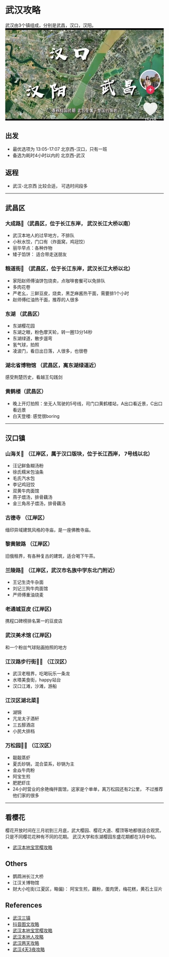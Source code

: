 # 武汉攻略

武汉由3个镇组成，分别是武昌，汉口，汉阳。
![武汉3镇](../assets/towns_of_wuhan.jpeg)

## 出发

* 最优选项为 13:05-17:07 北京西-汉口，只有一班
* 备选为耗时4小时以内的 北京西-武汉

## 返程

* 武汉-北京西  比较合适， 可选时间段多

---

## 武昌区

### 大成路🍔（武昌区，位于长江东岸， 武汉长江大桥以南）

* 武汉本地人的过早地方，不排队
* 小秋水饺，门口有（炸面窝，鸡冠饺）
* 丽华早点：各种炸物
* 矮子馅饼： 适合带走送朋友

### 粮道街🍔 （武昌区，位于长江东岸，武汉长江大桥以北）

* 家阳赵师傅油饼包烧卖，点咖啡套餐可以免排队
* 多肉花卷
* 严老幺，三鲜豆皮，烧卖，黑芝麻酱热干面，需要排1个小时
* 赵师傅红油热干面，推荐的人很多

### 东湖 （武昌区）

* 东湖樱花园
* 东湖之眼，粉色摩天轮，转一圈13分14秒
* 东湖绿道，散步遛弯
* 氢气球，拍照
* 凌波门，看日出日落，人很多，也很卷

### 湖北省博物馆  （武昌区，离东湖绿道近）

感受荆楚历史，看越王勾践剑

### 黄鹤楼（武昌区）

* 晚上开灯拍照：坐无人驾驶的5号线，司门口黄鹤楼站，A出口看近景，C出口看远景
* 白天登楼: 感觉很boring

---

## 汉口镇

### 山海关🍔 （江岸区，属于汉口版块，位于长江西岸， 7号线以北）

* 汪记鲜鱼糊汤粉
* 徐氏糯米包油条
* 毛氏汽水包
* 李记鸡冠饺
* 双黄牛肉面馆
* 燕子煨汤，排骨藕汤
* 金三角吊子煨汤，排骨藕汤

### 古德寺 （江岸区）

缅印异域建筑风格的寺庙，是一座佛教寺庙。

### 黎黄陂路 （江岸区）

旧俄租界，有各种复古的建筑，适合喝下午茶。

### 兰陵路🍜 （江岸区，武汉市名族中学东北门附近）

* 王记生烫牛杂面
* 刘记三狗牛肉面馆
* 严师傅重油烧麦

### 老通城豆皮 (江岸区)

携程口碑榜排名第一的豆皮店

### 武汉美术馆 (江岸区)

和一个粉丝气球贴画拍照的地方

### 江汉路步行街🍱🍦 （江汉区）

* 武汉老租界，吃喝玩乐一条龙
* 水塔美食街，happy站台
* 汉口江滩，沙滩，游船

### 江汉区湖北菜🍚

* 湖锦
* 亢龙太子酒轩
* 三五醇酒店
* 小民大排档

### 万松园🍚🍤 （江汉区）

* 靓靓蒸虾
* 夏氏砂锅，混合菜系，砂锅为主
* 金焱牛肉粉
* 阿宝生煎
* 肥肥虾庄
* 24小时营业的余艳梅拌面馆，这家是个单单，离万松园还有2公里， 不过推荐他们家的很多

---

## 看樱花

樱花开放时间在三月初到三月底，武大樱园、樱花大道、樱顶等地都很适合观赏。只是不同樱花花种有不同的花期。
武汉大学和东湖樱园东盛花期都在3月中旬。

* [武汉本地宝赏樱攻略](http://m.wh.bendibao.com/tour/66134.shtm)

## Others

* 鹦鹉洲长江大桥
* 江汉关博物馆
* 财大小吃街(江夏区，略偏)： 阿宝生煎，藕粉，蛋肉煲，梅花糕，黄石土豆片

## References

* [武汉三镇](https://www.douyin.com/video/7050024854648605965)
* [抖音图文攻略](https://www.douyin.com/note/7218140222100393248)
* [武汉本地宝赏樱攻略](http://m.wh.bendibao.com/tour/66134.shtm)
* [武汉本地人攻略](https://www.douyin.com/video/7198111400781204771)
* [武汉两天攻略](https://www.douyin.com/video/7209643217103473981)
* [武汉4天3夜攻略](https://www.douyin.com/video/7217736467811028263)

